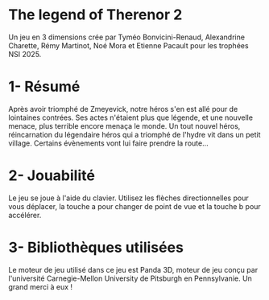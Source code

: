 # The legend of Therenor 2
Un jeu en 3 dimensions crée par Tyméo Bonvicini-Renaud, Alexandrine Charette, Rémy Martinot, Noé Mora et Etienne Pacault pour les trophées NSI 2025.
# 1- Résumé
Après avoir triomphé de Zmeyevick, notre héros s'en est allé pour de lointaines contrées.
Ses actes n'étaient plus que légende, et une nouvelle menace, plus terrible encore menaça le monde.
Un tout nouvel héros, réincarnation du légendaire héros qui a triomphé de l'hydre vit dans un petit village.
Certains évènements vont lui faire prendre la route...
# 2- Jouabilité
Le jeu se joue à l'aide du clavier.
Utilisez les flèches directionnelles pour vous déplacer, la touche a pour changer de point de vue et la touche b pour accélérer.
# 3- Bibliothèques utilisées
Le moteur de jeu utilisé dans ce jeu est Panda 3D, moteur de jeu conçu par l'université Carnegie-Mellon University de Pitsburgh en Pennsylvanie.
Un grand merci à eux !
